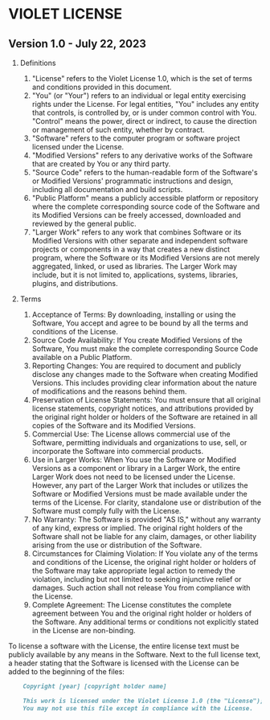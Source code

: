 # VIOLET LICENSE

## Version 1.0 - July 22, 2023

1. Definitions
   1. "License" refers to the Violet License 1.0, which is the set of terms and conditions provided in this document.
   2. "You" (or "Your") refers to an individual or legal entity exercising rights under the License. For legal entities, "You" includes any entity that controls, is controlled by, or is under common control with You. "Control" means the power, direct or indirect, to cause the direction or management of such entity, whether by contract.
   3. "Software" refers to the computer program or software project licensed under the License.
   4. "Modified Versions" refers to any derivative works of the Software that are created by You or any third party.
   5. "Source Code" refers to the human-readable form of the Software's or Modified Versions' programmatic instructions and design, including all documentation and build scripts.
   6. "Public Platform" means a publicly accessible platform or repository where the complete corresponding source code of the Software and its Modified Versions can be freely accessed, downloaded and reviewed by the general public.
   7. "Larger Work" refers to any work that combines Software or its Modified Versions with other separate and independent software projects or components in a way that creates a new distinct program, where the Software or its Modified Versions are not merely aggregated, linked, or used as libraries. The Larger Work may include, but it is not limited to, applications, systems, libraries, plugins, and distributions.

2. Terms
   1. Acceptance of Terms: By downloading, installing or using the Software, You accept and agree to be bound by all the terms and conditions of the License.
   2. Source Code Availability: If You create Modified Versions of the Software, You must make the complete corresponding Source Code available on a Public Platform.
   3. Reporting Changes: You are required to document and publicly disclose any changes made to the Software when creating Modified Versions. This includes providing clear information about the nature of modifications and the reasons behind them.
   4. Preservation of License Statements: You must ensure that all original license statements, copyright notices, and attributions provided by the original right holder or holders of the Software are retained in all copies of the Software and its Modified Versions.
   5. Commercial Use: The License allows commercial use of the Software, permitting individuals and organizations to use, sell, or incorporate the Software into commercial products.
   6. Use in Larger Works: When You use the Software or Modified Versions as a component or library in a Larger Work, the entire Larger Work does not need to be licensed under the License. However, any part of the Larger Work that includes or utilizes the Software or Modified Versions must be made available under the terms of the License. For clarity, standalone use or distribution of the Software must comply fully with the License.
   7. No Warranty: The Software is provided "AS IS," without any warranty of any kind, express or implied. The original right holders of the Software shall not be liable for any claim, damages, or other liability arising from the use or distribution of the Software.
   8. Circumstances for Claiming Violation: If You violate any of the terms and conditions of the License, the original right holder or holders of the Software may take appropriate legal action to remedy the violation, including but not limited to seeking injunctive relief or damages. Such action shall not release You from compliance with the License.
   9. Complete Agreement: The License constitutes the complete agreement between You and the original right holder or holders of the Software. Any additional terms or conditions not explicitly stated in the License are non-binding.

To license a software with the License, the entire license text must be publicly available by any means in the Software. Next to the full license text, a header stating that the Software is licensed with the License can be added to the beginning of the files:

```md
    Copyright [year] [copyright holder name]

    This work is licensed under the Violet License 1.0 (the "License");
    You may not use this file except in compliance with the License.
```

